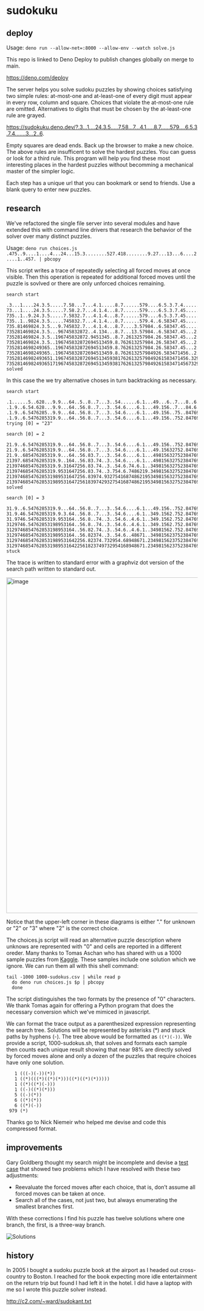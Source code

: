 # sudokuku

## deploy

Usage: ```deno run --allow-net=:8000 --allow-env --watch solve.js```

This repo is linked to Deno Deploy to publish changes globally on merge to main.

https://deno.com/deploy

The server helps you solve sudoku puzzles by showing choices satisfying two simple rules: at-most-one and at-least-one of every digit must appear in every row, column and square. Choices that violate the at-most-one rule are omitted. Alternatives to digits that must be chosen by the at-least-one rule are grayed.

https://sudokuku.deno.dev/?.3...1....24.3.5.....7.58...7...4.1.....8.7......579....6.5.3.7.4.......3...2..6.

Empty squares are dead ends. Back up the browser to make a new choice. The above rules are insufficent to solve the hardest puzzles. You can guess or look for a third rule. This program will help you find these most interesting places in the hardest puzzles without becomming a mechanical master of the simpler logic.

Each step has a unique url that you can bookmark or send to friends. Use a blank query to enter new puzzles.

## research

We've refactored the single file server into several modules and have extended this with command line drivers that research the behavior of the solver over many distinct puzzles.

Usage: ```deno run choices.js .475..9....1....4...24...15.3........527.418........9.27...13...6....2....1..457. | pbcopy```

This script writes a trace of repeatedly selecting all forced moves at once visible.
Then this operation is repeated for additional forced moves until the puzzle is sovlved or there are only unforced choices remaining.

```
search start

.3...1....24.3.5.....7.58...7...4.1.....8.7......579....6.5.3.7.4.......3...2..6.
73...1....24.3.5.....7.58.2.7...4.1.4...8.7......579....6.5.3.7.45......37..2.56.
735..1..9.24.3.5.....7.5832.7...4.1.4...8.7......579....6.5.3.7.45......37.42.56.
735..1..9824.3.5.....745832.7...4.1.4...8.7......579.4..6.58347.45......37.42.56.
735.81469824.3.5...9.745832.7...4.1.4...8.7....3.57984..6.58347.45.....837842.56.
735281469824.3.5...96745832872..4.134...8.7...13.57984..6.58347.45...2.837842.56.
735281469824.3.5..196745832872.9451345..8.7.2613257984.26.58347.45...2.837842.56.
735281469824.3.5..196745832872694513459.8.762613257984.26.58347.45...2.837842.56.
7352814698249365..196745832872694513459.8.762613257984.26.58347.45...2.837842.56.
7352814698249365..196745832872694513459.8.762613257984926.583471456..2.837842.56.
73528146982493651.1967458328726945134593817626132579849261583471456.329837842.561
735281469824936517196745832872694513459381762613257984926158347145673298378429561
solved
```

In this case the we try alternative choses in turn backtracking as necessary.

```
search start

.1......5..628...9.9...64..5..8..7...3..54......6.1...49...6..7...8..6...6.23...4
.1.9..6.54.628...9.9...64..56.8..7...3..54.6....6.1...49.156..7...84.6...6.23...4
.1.9..6.5476285..9.9...64..56.8..7...3..54.6....6.1...49.156..75..84769..6.239..4
.1.9..6.5476285319.9...64..56.8..7...3..54.6....6.1...49.156..752.84769..6.239..4
trying [0] = "23"

search [0] = 2

21.9..6.5476285319.9...64..56.8..7...3..54.6....6.1...49.156..752.84769..6.239..4
21.9..6.5476285319.9...64..56.8..7...3..54.6....6.1...49.15632752.84769..6.239..4
21.9..685476285319.9...64..56.83.7...3..54.6....6.1...498156327523847691.6.239..4
21397.685476285319.9..164..56.83.74..3..54.6....6.1...498156327523847691167239..4
213974685476285319.9.31647256.83.74..3..54.6.74.6.1..3498156327523847691167239..4
213974685476285319.9531647256.83.74..3.754.6.7486219.3498156327523847691167239..4
21397468547628531989531647256.83974.932754168748621953498156327523847691167239584
213974685476285319895316472561839742932754168748621953498156327523847691167239584
solved

search [0] = 3

31.9..6.5476285319.9...64..56.8..7...3..54.6....6.1...49.156..752.84769..6.239..4
31.9.46.5476285319.9.3.64..56.8..7...3..54.6....6.1..349.1562.752.84769..6.239..4
31.9746.5476285319.953164..56.8..74..3..54.6..4.6.1..349.1562.752.84769..6.239..4
3129746.54762853198953164..56.8..74..3..54.6..4.6.1..349.1562.752.84769..6.239..4
3129746854762853198953164..56.82.74..3..54.6..4.6.1..34981562.752.84769..6.239..4
3129746854762853198953164..56.82374..3..54.6..48671..349815623752384769..67239.84
31297468547628531989531642256.82374.732954.68948671.23498156237523847691167239584
312974685476285319895316422561823749732954168948671.23498156237523847691167239584
stuck
```

The trace is written to standard error with a graphviz dot version of the search path written to standard out.

<img width="883" alt="image" src="https://github.com/user-attachments/assets/1b33194b-31bd-455a-8d9e-77e1682be359">

Notice that the upper-left corner in these diagrams is either "." for unknown or  "2" or "3" where "2" is the correct choice.

The choices.js script will read an alternative puzzle description where unknows are represented with "0" and cells are reported in a different oreder.
Many thanks to Tomas Aschan who has shared with us a 1000 sample puzzles from [Kaggle](https://www.kaggle.com/datasets/rohanrao/sudoku).
These samples include one solution which we ignore. We can run them all with this shell command:

```
tail -1000 1000-sudokus.csv | while read p
  do deno run choices.js $p | pbcopy
  done
```
The script distinguishes the two formats by the presence of "0" characters. We thank Tomas again for offering a Python program that does the necessary conversion which we've mimiced in javascript.

We can format the trace output as a parenthesized expression representing the search tree.
Solutions will be represented by asterisks (*) and stuck paths by hyphens (-).
The tree above would be formatted as `((*)(-))`.
We provide a script, 1000-sudokus.sh, that solves and formats each sample then counts each unique result showing that near 98% are directly solved by forced moves alone and only a dozen of the puzzles that require choices have only one solution.
```
   1 (((-)(-))(*))
   1 ((*)(((*)((*)(*)))((*)((*)(*)))))
   1 ((*)((*)(-)))
   1 ((-)((*)(*)))
   5 ((-)(*))
   6 ((*)(*))
   6 ((*)(-))
 979 (*)
```
Thanks go to Nick Niemeir who helped me devise and code this compressed format.

## improvements

Gary Goldberg thought my search might be incomplete and devise a [test case](https://sudokuku.deno.dev/?269357418341268579758194326.42.73.866.38.47.287.26.43.691725834437186925582943617) that showed two problems which I have resolved with these two adjustments:

- Reevaluate the forced moves after each choice, that is, don’t assume all forced moves can be taken at once.
- Search all of the cases, not just two, but always enumerating the smallest branches first.

With these corrections I find his puzzle has twelve solutions where one branch, the first, is a three-way branch.

![Solutions](https://github.com/user-attachments/assets/2fce586b-ab37-4389-a968-e067120e40d8)


## history

In 2005 I bought a sudoku puzzle book at the airport as I headed out cross-country to Boston.
I reached for the book expecting more idle entertainment on the return trip but found I had left it in the hotel.
I did have a laptop with me so I wrote this puzzle solver instead.

http://c2.com/~ward/sudokant.txt

